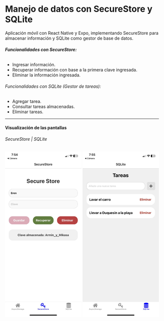 # Manejo de datos con SecureStore y SQLite

Aplicación móvil con React Native y Expo, implementando SecureStore para almacenar información y SQLite como gestor de base de datos.

###### **Funcionalidades con SecureStore:**

* Ingresar información.
* Recuperar información con base a la primera clave ingresada.
* Eliminar la información ingresada.

###### Funcionalidades con SQLite (Gestor de tareas):

* Agregar tarea.
* Consultar tareas almacenadas.
* Eliminar tareas.

---

#### Visualización de las pantallas
###### SecureStore  |   SQLite
<img src="image/README/1741139449282.jpg" alt="Pantalla de SecureStore" width="250" height="541">
<img src="image/README/1741139515855.jpg" alt="Pantalla de SQLite" width="250" height="541">
